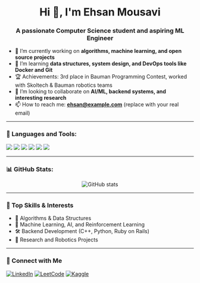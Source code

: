 <h1 align="center">Hi 👋, I'm Ehsan Mousavi</h1>
<h3 align="center">A passionate Computer Science student and aspiring ML Engineer</h3>

- 🔭 I’m currently working on **algorithms, machine learning, and open source projects**
- 🌱 I’m learning **data structures, system design, and DevOps tools like Docker and Git**
- 🏆 Achievements: 3rd place in Bauman Programming Contest, worked with Skoltech & Bauman robotics teams
- 👯 I’m looking to collaborate on **AI/ML, backend systems, and interesting research**
- 📫 How to reach me: **ehsan@example.com** (replace with your real email)

---

### 🧰 Languages and Tools:

<p>
  <img src="https://img.shields.io/badge/C++-00599C?style=for-the-badge&logo=cplusplus&logoColor=white"/>
  <img src="https://img.shields.io/badge/Python-3776AB?style=for-the-badge&logo=python&logoColor=white"/>
  <img src="https://img.shields.io/badge/JavaScript-F7DF1E?style=for-the-badge&logo=javascript&logoColor=black"/>
  <img src="https://img.shields.io/badge/React-20232A?style=for-the-badge&logo=react&logoColor=61DAFB"/>
  <img src="https://img.shields.io/badge/Docker-2496ED?style=for-the-badge&logo=docker&logoColor=white"/>
  <img src="https://img.shields.io/badge/PostgreSQL-336791?style=for-the-badge&logo=postgresql&logoColor=white"/>
</p>

---

### 📊 GitHub Stats:

<p align="center">
  <img src="https://github-readme-stats.vercel.app/api?username=EhsanMousaviMsl&show_icons=true&theme=github_dark&hide_border=true" alt="GitHub stats" />
</p>

---

### 🧠 Top Skills & Interests

- 🎯 Algorithms & Data Structures
- 🧠 Machine Learning, AI, and Reinforcement Learning
- 🛠️ Backend Development (C++, Python, Ruby on Rails)
- 🧪 Research and Robotics Projects

---

### 🔗 Connect with Me

[![LinkedIn](https://img.shields.io/badge/LinkedIn-blue?style=for-the-badge&logo=linkedin)](https://www.linkedin.com/in/your-link/)
[![LeetCode](https://img.shields.io/badge/LeetCode-orange?style=for-the-badge&logo=leetcode)](https://leetcode.com/your-link/)
[![Kaggle](https://img.shields.io/badge/Kaggle-blue?style=for-the-badge&logo=kaggle)](https://kaggle.com/your-link)

